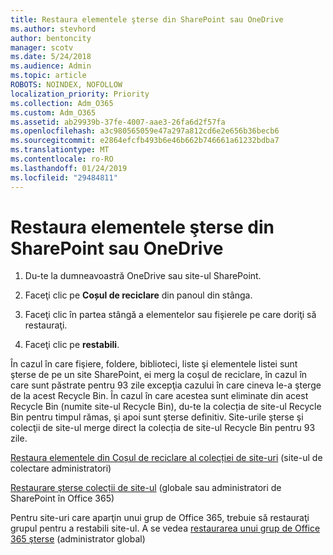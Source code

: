```yaml
---
title: Restaura elementele şterse din SharePoint sau OneDrive
ms.author: stevhord
author: bentoncity
manager: scotv
ms.date: 5/24/2018
ms.audience: Admin
ms.topic: article
ROBOTS: NOINDEX, NOFOLLOW
localization_priority: Priority
ms.collection: Adm_O365
ms.custom: Adm_O365
ms.assetid: ab29939b-37fe-4007-aae3-26fa6d2f57fa
ms.openlocfilehash: a3c980565059e47a297a812cd6e2e656b36becb6
ms.sourcegitcommit: e2864efcfb493b6e46b662b746661a61232bdba7
ms.translationtype: MT
ms.contentlocale: ro-RO
ms.lasthandoff: 01/24/2019
ms.locfileid: "29484811"
---
```

# <a name="restore-deleted-items-from-sharepoint-or-onedrive"></a>Restaura elementele şterse din SharePoint sau OneDrive

1. Du-te la dumneavoastră OneDrive sau site-ul SharePoint.
    
2. Faceţi clic pe **Coșul de reciclare** din panoul din stânga. 
    
3. Faceţi clic în partea stângă a elementelor sau fişierele pe care doriţi să restauraţi.
    
4. Faceţi clic pe **restabili**. 
    
În cazul în care fişiere, foldere, biblioteci, liste şi elementele listei sunt şterse de pe un site SharePoint, ei merg la coşul de reciclare, în cazul în care sunt păstrate pentru 93 zile excepţia cazului în care cineva le-a şterge de la acest Recycle Bin. În cazul în care acestea sunt eliminate din acest Recycle Bin (numite site-ul Recycle Bin), du-te la colecția de site-ul Recycle Bin pentru timpul rămas, şi apoi sunt şterse definitiv. Site-urile şterse şi colecţii de site-ul merge direct la colecția de site-ul Recycle Bin pentru 93 zile.
  
[Restaura elementele din Coșul de reciclare al colecției de site-uri](https://go.microsoft.com/fwlink/?linkid=867800) (site-ul de colectare administratori) 
  
[Restaurare şterse colecții de site-ul](https://go.microsoft.com/fwlink/?linkid=867660) (globale sau administratori de SharePoint în Office 365) 
  
Pentru site-uri care aparţin unui grup de Office 365, trebuie să restauraţi grupul pentru a restabili site-ul. A se vedea [restaurarea unui grup de Office 365 şterse](https://go.microsoft.com/fwlink/?linkid=867802) (administrator global) 
  

